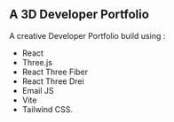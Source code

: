 ## A 3D Developer Portfolio

A creative Developer Portfolio build using : 
- React
- Three.js
- React Three Fiber
- React Three Drei
- Email JS
- Vite
- Tailwind CSS.
